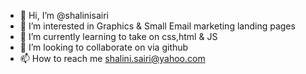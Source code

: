- 👋 Hi, I’m @shalinisairi
- 👀 I’m interested in Graphics & Small Email marketing landing pages   
- 🌱 I’m currently learning to take on css,html & JS
- 💞️ I’m looking to collaborate on via github 
- 📫 How to reach me shalini.sairi@yahoo.com

<!---
shalinisairi/shalinisairi is a ✨ special ✨ repository because its `README.md` (this file) appears on your GitHub profile.
You can click the Preview link to take a look at your changes.
--->
